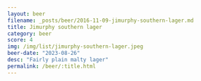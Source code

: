```yaml
---
layout: beer
filename: _posts/beer/2016-11-09-jimurphy-southern-lager.md
title: Jimurphy southern lager
category: beer
score: 4
img: /img/list/jimurphy-southern-lager.jpeg
beer-date: "2023-08-26"
desc: "Fairly plain malty lager"
permalink: /beer/:title.html
---
```

